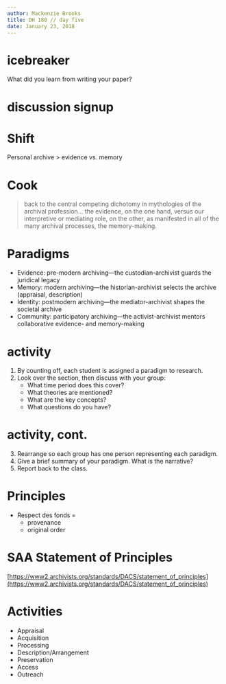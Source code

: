 ```yaml
---
author: Mackenzie Brooks
title: DH 180 // day five
date: January 23, 2018
---
```


# icebreaker
What did you learn from writing your paper? 

# discussion signup

# Shift
Personal archive > evidence vs. memory

# Cook
> back to the central competing dichotomy in mythologies of the archival profession... the evidence, on the one hand, versus our interpretive or mediating role, on the other, as manifested in all of the many archival processes, the memory-making.

# Paradigms
* Evidence: pre-modern archiving—the custodian-archivist guards the juridical legacy
* Memory: modern archiving—the historian-archivist selects the archive (appraisal, description)
* Identity: postmodern archiving—the mediator-archivist shapes the societal archive
* Community: participatory archiving—the activist-archivist mentors collaborative evidence- and memory-making

# activity
1. By counting off, each student is assigned a paradigm to research. 
2. Look over the section, then discuss with your group:
	* What time period does this cover?
	* What theories are mentioned?
	* What are the key concepts? 
	* What questions do you have?

# activity, cont.
3. Rearrange so each group has one person representing each paradigm. 
4. Give a brief summary of your paradigm. What is the narrative?
5. Report back to the class.


# Principles
* Respect des fonds = 
	* provenance 
	* original order

# SAA Statement of Principles
[https://www2.archivists.org/standards/DACS/statement_of_principles](https://www2.archivists.org/standards/DACS/statement_of_principles)

# Activities
* Appraisal 
* Acquisition
* Processing
* Description/Arrangement 
* Preservation
* Access
* Outreach


